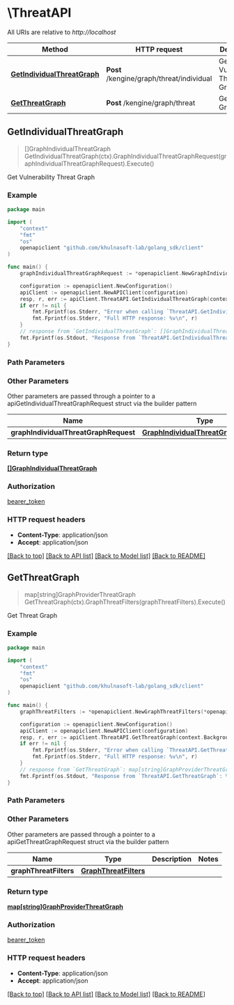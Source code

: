 # \ThreatAPI

All URIs are relative to *http://localhost*

Method | HTTP request | Description
------------- | ------------- | -------------
[**GetIndividualThreatGraph**](ThreatAPI.md#GetIndividualThreatGraph) | **Post** /kengine/graph/threat/individual | Get Vulnerability Threat Graph
[**GetThreatGraph**](ThreatAPI.md#GetThreatGraph) | **Post** /kengine/graph/threat | Get Threat Graph



## GetIndividualThreatGraph

> []GraphIndividualThreatGraph GetIndividualThreatGraph(ctx).GraphIndividualThreatGraphRequest(graphIndividualThreatGraphRequest).Execute()

Get Vulnerability Threat Graph



### Example

```go
package main

import (
	"context"
	"fmt"
	"os"
	openapiclient "github.com/khulnasoft-lab/golang_sdk/client"
)

func main() {
	graphIndividualThreatGraphRequest := *openapiclient.NewGraphIndividualThreatGraphRequest("GraphType_example", "IssueType_example") // GraphIndividualThreatGraphRequest |  (optional)

	configuration := openapiclient.NewConfiguration()
	apiClient := openapiclient.NewAPIClient(configuration)
	resp, r, err := apiClient.ThreatAPI.GetIndividualThreatGraph(context.Background()).GraphIndividualThreatGraphRequest(graphIndividualThreatGraphRequest).Execute()
	if err != nil {
		fmt.Fprintf(os.Stderr, "Error when calling `ThreatAPI.GetIndividualThreatGraph``: %v\n", err)
		fmt.Fprintf(os.Stderr, "Full HTTP response: %v\n", r)
	}
	// response from `GetIndividualThreatGraph`: []GraphIndividualThreatGraph
	fmt.Fprintf(os.Stdout, "Response from `ThreatAPI.GetIndividualThreatGraph`: %v\n", resp)
}
```

### Path Parameters



### Other Parameters

Other parameters are passed through a pointer to a apiGetIndividualThreatGraphRequest struct via the builder pattern


Name | Type | Description  | Notes
------------- | ------------- | ------------- | -------------
 **graphIndividualThreatGraphRequest** | [**GraphIndividualThreatGraphRequest**](GraphIndividualThreatGraphRequest.md) |  | 

### Return type

[**[]GraphIndividualThreatGraph**](GraphIndividualThreatGraph.md)

### Authorization

[bearer_token](../README.md#bearer_token)

### HTTP request headers

- **Content-Type**: application/json
- **Accept**: application/json

[[Back to top]](#) [[Back to API list]](../README.md#documentation-for-api-endpoints)
[[Back to Model list]](../README.md#documentation-for-models)
[[Back to README]](../README.md)


## GetThreatGraph

> map[string]GraphProviderThreatGraph GetThreatGraph(ctx).GraphThreatFilters(graphThreatFilters).Execute()

Get Threat Graph



### Example

```go
package main

import (
	"context"
	"fmt"
	"os"
	openapiclient "github.com/khulnasoft-lab/golang_sdk/client"
)

func main() {
	graphThreatFilters := *openapiclient.NewGraphThreatFilters(*openapiclient.NewGraphCloudProviderFilter([]string{"AccountIds_example"}), *openapiclient.NewGraphCloudProviderFilter([]string{"AccountIds_example"}), false, *openapiclient.NewGraphCloudProviderFilter([]string{"AccountIds_example"}), "Type_example") // GraphThreatFilters |  (optional)

	configuration := openapiclient.NewConfiguration()
	apiClient := openapiclient.NewAPIClient(configuration)
	resp, r, err := apiClient.ThreatAPI.GetThreatGraph(context.Background()).GraphThreatFilters(graphThreatFilters).Execute()
	if err != nil {
		fmt.Fprintf(os.Stderr, "Error when calling `ThreatAPI.GetThreatGraph``: %v\n", err)
		fmt.Fprintf(os.Stderr, "Full HTTP response: %v\n", r)
	}
	// response from `GetThreatGraph`: map[string]GraphProviderThreatGraph
	fmt.Fprintf(os.Stdout, "Response from `ThreatAPI.GetThreatGraph`: %v\n", resp)
}
```

### Path Parameters



### Other Parameters

Other parameters are passed through a pointer to a apiGetThreatGraphRequest struct via the builder pattern


Name | Type | Description  | Notes
------------- | ------------- | ------------- | -------------
 **graphThreatFilters** | [**GraphThreatFilters**](GraphThreatFilters.md) |  | 

### Return type

[**map[string]GraphProviderThreatGraph**](GraphProviderThreatGraph.md)

### Authorization

[bearer_token](../README.md#bearer_token)

### HTTP request headers

- **Content-Type**: application/json
- **Accept**: application/json

[[Back to top]](#) [[Back to API list]](../README.md#documentation-for-api-endpoints)
[[Back to Model list]](../README.md#documentation-for-models)
[[Back to README]](../README.md)

